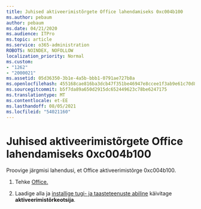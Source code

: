 ```yaml
---
title: Juhised aktiveerimistõrgete Office lahendamiseks 0xc004b100
ms.author: pebaum
author: pebaum
ms.date: 04/21/2020
ms.audience: ITPro
ms.topic: article
ms.service: o365-administration
ROBOTS: NOINDEX, NOFOLLOW
localization_priority: Normal
ms.custom:
- "1262"
- "2000021"
ms.assetid: 05d36350-3b1e-4a5b-bbb1-0791ae727b8a
ms.openlocfilehash: 455168cae816ba3dcb47f351be46947e8ccee1f3ab9e61c70d82d49e5279ef85
ms.sourcegitcommit: b5f7da89a650d2915dc652449623c78be6247175
ms.translationtype: MT
ms.contentlocale: et-EE
ms.lasthandoff: 08/05/2021
ms.locfileid: "54021160"
---
```

# <a name="steps-to-resolve-office-activation-error-0xc004b100"></a>Juhised aktiveerimistõrgete Office lahendamiseks 0xc004b100

Proovige järgmisi lahendusi, et Office aktiveerimistõrge 0xc004b100.
  
1. Tehke [Office.](https://support.office.com/article/7821d4b6-7c1d-4205-aa0e-a6b40c5bb88b)

2. Laadige alla ja [installige tugi- ja taasteteenuste abiline](https://aka.ms/SARA-OfficeActivation-Alchemy) käivitage **aktiveerimistõrkeotsija**.

